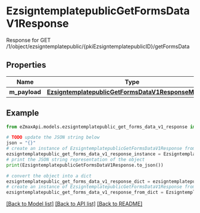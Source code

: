# EzsigntemplatepublicGetFormsDataV1Response

Response for GET /1/object/ezsigntemplatepublic/{pkiEzsigntemplatepublicID}/getFormsData

## Properties

Name | Type | Description | Notes
------------ | ------------- | ------------- | -------------
**m_payload** | [**EzsigntemplatepublicGetFormsDataV1ResponseMPayload**](EzsigntemplatepublicGetFormsDataV1ResponseMPayload.md) |  | 

## Example

```python
from eZmaxApi.models.ezsigntemplatepublic_get_forms_data_v1_response import EzsigntemplatepublicGetFormsDataV1Response

# TODO update the JSON string below
json = "{}"
# create an instance of EzsigntemplatepublicGetFormsDataV1Response from a JSON string
ezsigntemplatepublic_get_forms_data_v1_response_instance = EzsigntemplatepublicGetFormsDataV1Response.from_json(json)
# print the JSON string representation of the object
print(EzsigntemplatepublicGetFormsDataV1Response.to_json())

# convert the object into a dict
ezsigntemplatepublic_get_forms_data_v1_response_dict = ezsigntemplatepublic_get_forms_data_v1_response_instance.to_dict()
# create an instance of EzsigntemplatepublicGetFormsDataV1Response from a dict
ezsigntemplatepublic_get_forms_data_v1_response_from_dict = EzsigntemplatepublicGetFormsDataV1Response.from_dict(ezsigntemplatepublic_get_forms_data_v1_response_dict)
```
[[Back to Model list]](../README.md#documentation-for-models) [[Back to API list]](../README.md#documentation-for-api-endpoints) [[Back to README]](../README.md)



